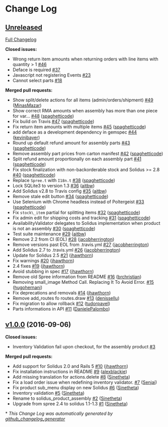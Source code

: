 # Change Log

## [Unreleased](https://github.com/solidusio-contrib/solidus_product_assembly/tree/HEAD)

[Full Changelog](https://github.com/solidusio-contrib/solidus_product_assembly/compare/v1.0.0...HEAD)

**Closed issues:**

- Wrong return item amounts when returning orders with line items with quantity \> 1 [\#46](https://github.com/solidusio-contrib/solidus_product_assembly/issues/46)
- Deface is required [\#37](https://github.com/solidusio-contrib/solidus_product_assembly/issues/37)
- Javascript not registering Events [\#23](https://github.com/solidusio-contrib/solidus_product_assembly/issues/23)
- Cannot select parts [\#18](https://github.com/solidusio-contrib/solidus_product_assembly/issues/18)

**Merged pull requests:**

- Show split/delete actions for all items \(admin/orders/shipment\) [\#49](https://github.com/solidusio-contrib/solidus_product_assembly/pull/49) ([MinasMazar](https://github.com/MinasMazar))
- Show correct RMA amounts when assembly has more than one piece for var… [\#48](https://github.com/solidusio-contrib/solidus_product_assembly/pull/48) ([spaghetticode](https://github.com/spaghetticode))
- Fix build on Travis [\#47](https://github.com/solidusio-contrib/solidus_product_assembly/pull/47) ([spaghetticode](https://github.com/spaghetticode))
- Fix return item amounts with multiple items [\#45](https://github.com/solidusio-contrib/solidus_product_assembly/pull/45) ([spaghetticode](https://github.com/spaghetticode))
- add deface as a development dependency in gemspec [\#44](https://github.com/solidusio-contrib/solidus_product_assembly/pull/44) ([kevinjbayer](https://github.com/kevinjbayer))
- Round up default refund amount for assembly parts [\#43](https://github.com/solidusio-contrib/solidus_product_assembly/pull/43) ([spaghetticode](https://github.com/spaghetticode))
- Remove assembly part prices from carton manifest [\#42](https://github.com/solidusio-contrib/solidus_product_assembly/pull/42) ([spaghetticode](https://github.com/spaghetticode))
- Split refund amount proportionally on each assembly part [\#41](https://github.com/solidusio-contrib/solidus_product_assembly/pull/41) ([spaghetticode](https://github.com/spaghetticode))
- Fix stock finalization with non-backorderable stock and Solidus \>= 2.8 [\#40](https://github.com/solidusio-contrib/solidus_product_assembly/pull/40) ([spaghetticode](https://github.com/spaghetticode))
- Replace `Spree.t` with `I18n.t` [\#38](https://github.com/solidusio-contrib/solidus_product_assembly/pull/38) ([spaghetticode](https://github.com/spaghetticode))
- Lock SQLite3 to version 1.3 [\#36](https://github.com/solidusio-contrib/solidus_product_assembly/pull/36) ([aitbw](https://github.com/aitbw))
- Add Solidus v2.8 to Travis config [\#35](https://github.com/solidusio-contrib/solidus_product_assembly/pull/35) ([aitbw](https://github.com/aitbw))
- Remove stale edit button [\#34](https://github.com/solidusio-contrib/solidus_product_assembly/pull/34) ([spaghetticode](https://github.com/spaghetticode))
- Use Selenium with Chrome headless instead of Poltergeist [\#33](https://github.com/solidusio-contrib/solidus_product_assembly/pull/33) ([spaghetticode](https://github.com/spaghetticode))
- Fix `stock\_item` partial for splitting items [\#32](https://github.com/solidusio-contrib/solidus_product_assembly/pull/32) ([spaghetticode](https://github.com/spaghetticode))
- Fix admin edit for shipping costs and tracking [\#31](https://github.com/solidusio-contrib/solidus_product_assembly/pull/31) ([spaghetticode](https://github.com/spaghetticode))
-  AvailabilityValidator delegates to Solidus implementation when product is not an assembly [\#30](https://github.com/solidusio-contrib/solidus_product_assembly/pull/30) ([spaghetticode](https://github.com/spaghetticode))
- Test suite maintenance [\#29](https://github.com/solidusio-contrib/solidus_product_assembly/pull/29) ([aitbw](https://github.com/aitbw))
- Remove 2.2 from CI \(EOL\) [\#28](https://github.com/solidusio-contrib/solidus_product_assembly/pull/28) ([jacobherrington](https://github.com/jacobherrington))
- Remove versions past EOL from .travis.yml [\#27](https://github.com/solidusio-contrib/solidus_product_assembly/pull/27) ([jacobherrington](https://github.com/jacobherrington))
-  Add Solidus 2.7 to .travis.yml [\#26](https://github.com/solidusio-contrib/solidus_product_assembly/pull/26) ([jacobherrington](https://github.com/jacobherrington))
- Update for Solidus 2.5 [\#21](https://github.com/solidusio-contrib/solidus_product_assembly/pull/21) ([jhawthorn](https://github.com/jhawthorn))
- Fix warnings [\#20](https://github.com/solidusio-contrib/solidus_product_assembly/pull/20) ([jhawthorn](https://github.com/jhawthorn))
- 2.4 fixes [\#19](https://github.com/solidusio-contrib/solidus_product_assembly/pull/19) ([jhawthorn](https://github.com/jhawthorn))
- Avoid stubbing in spec [\#17](https://github.com/solidusio-contrib/solidus_product_assembly/pull/17) ([jhawthorn](https://github.com/jhawthorn))
- Remove old Spree information from README [\#16](https://github.com/solidusio-contrib/solidus_product_assembly/pull/16) ([brchristian](https://github.com/brchristian))
- Removing small\_image Method Call. Replacing It To Avoid Error. [\#15](https://github.com/solidusio-contrib/solidus_product_assembly/pull/15) ([hugohernani](https://github.com/hugohernani))
- Fix deprecations and removals [\#14](https://github.com/solidusio-contrib/solidus_product_assembly/pull/14) ([jhawthorn](https://github.com/jhawthorn))
- Remove add\_routes fo routes.draw [\#13](https://github.com/solidusio-contrib/solidus_product_assembly/pull/13) ([denissellu](https://github.com/denissellu))
- Fix migration to allow rollback [\#12](https://github.com/solidusio-contrib/solidus_product_assembly/pull/12) ([tudorpavel](https://github.com/tudorpavel))
- Parts informations in API [\#11](https://github.com/solidusio-contrib/solidus_product_assembly/pull/11) ([DanielePalombo](https://github.com/DanielePalombo))

## [v1.0.0](https://github.com/solidusio-contrib/solidus_product_assembly/tree/v1.0.0) (2016-09-06)
**Closed issues:**

- Inventory Validation fail upon checkout, for the assembly product [\#3](https://github.com/solidusio-contrib/solidus_product_assembly/issues/3)

**Merged pull requests:**

- Add support for Solidus 2.0 and Rails 5 [\#10](https://github.com/solidusio-contrib/solidus_product_assembly/pull/10) ([jhawthorn](https://github.com/jhawthorn))
- Fix installation instructions in README [\#9](https://github.com/solidusio-contrib/solidus_product_assembly/pull/9) ([alexblackie](https://github.com/alexblackie))
- Add missing translation for actions.delete [\#8](https://github.com/solidusio-contrib/solidus_product_assembly/pull/8) ([Sinetheta](https://github.com/Sinetheta))
- Fix a load order issue when redefining inventory validator. [\#7](https://github.com/solidusio-contrib/solidus_product_assembly/pull/7) ([Senjai](https://github.com/Senjai))
- Fix product sub\_menu display on new Solidus [\#6](https://github.com/solidusio-contrib/solidus_product_assembly/pull/6) ([Sinetheta](https://github.com/Sinetheta))
- Inventory validation [\#5](https://github.com/solidusio-contrib/solidus_product_assembly/pull/5) ([Sinetheta](https://github.com/Sinetheta))
- Rename to solidus\_product\_assembly [\#2](https://github.com/solidusio-contrib/solidus_product_assembly/pull/2) ([Sinetheta](https://github.com/Sinetheta))
- Upgrade from spree 2.4 to solidus 1.1-1.3 [\#1](https://github.com/solidusio-contrib/solidus_product_assembly/pull/1) ([Sinetheta](https://github.com/Sinetheta))



\* *This Change Log was automatically generated by [github_changelog_generator](https://github.com/skywinder/Github-Changelog-Generator)*